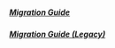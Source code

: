 ##### [Migration Guide](migration-guide.html)
##### [Migration Guide (Legacy)](migration-guide-legacy.html)
